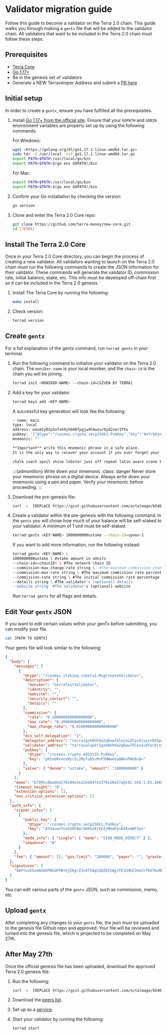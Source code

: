 # Validator migration guide

Follow this guide to become a validator on the Terra 2.0 chain. This guide walks you through making a `gentx` file that will be added to the validator chain. All validators that want to be included in the Terra 2.0 chain must follow these steps. 

## Prerequisites

- [Terra Core](https://github.com/terra-money/new-core)
- [Go 1.17+](https://go.dev/dl/)
- Be in the genesis set of validators
- Generate a NEW Terraveloper Address and submit a [PR here](https://github.com/terra-money/validator-profiles/blob/master/new-addresses.csv)
## Initial setup

In order to create a `gentx`, ensure you have fulfilled all the prerequisites.

1. Install [Go 1.17+ from the official site](https://go.dev/dl/). Ensure that your `GOPATH` and `GOBIN` environment variables are properly set up by using the following commands:

   For Windows:

   ```sh
   wget <https://golang.org/dl/go1.17.1.linux-amd64.tar.gz>
   sudo tar -C /usr/local -xzf go1.17.1.linux-amd64.tar.gz
   export PATH=$PATH:/usr/local/go/bin
   export PATH=$PATH:$(go env GOPATH)/bin
   ```

   For Mac:

   ```sh
   export PATH=$PATH:/usr/local/go/bin
   export PATH=$PATH:$(go env GOPATH)/bin
   ```

2. Confirm your Go installation by checking the version:

   ```sh
   go version
   ```

3. Clone and enter the Terra 2.0 Core repo:

   ```sh
   git clone https://github.com/terra-money/new-core.git
   cd [TERRA]
   ```

## Install The Terra 2.0 Core

Once in your Terra 2.0 Core directory, you can begin the process of creating a new validator. All validators wanting to launch on the Terra 2.0 chain must run the following commands to create the JSON information for their validator. These commands will generate the validator ID, commission rate, initial balance, stake, etc. This info must be developed off-chain first so it can be included in the Terra 2.0 genesis. 

1. Install The Terra Core by running the following:

   ```sh
   make install
   ```

2. Check version:

   ```sh
   terrad version
   ```

## Create `gentx`

For a full explanation of the gentx command, run `terrad gentx` in your terminal.

1. Run the following command to initialize your validator on the Terra 2.0 chain. The `moniker-name` is your local moniker, and the `chain-id` is the chain you will be joining.

   ```sh
   terrad init <MONIKER-NAME> --chain-id=[GIVEN BY TERRA]
   ```

2. Add a key for your validator. <br/>

   ```sh
   terrad keys add <KEY-NAME>
   ```

   A successful key generation will look like the following:

   ```sh
   - name: main
   type: local
   address: wasm1y02p5nfxh9jh048fpgjw4h4wzur6yd2zer3fhv
   pubkey: '{"@type":"/cosmos.crypto.secp256k1.PubKey","key":"AoYrbHzn0FfwC+RWdewEdDNiE0itZdY/nJKZFiekU+4B"}'
   mnemonic: ""

   **Important** write this mnemonic phrase in a safe place.
   It is the only way to recover your account if you ever forget your password.

   chalk coach spoil shine lobster just off repeat latin aware scene thing divorce nurse gain pencil nothing walnut salmon fruit razor aim boring pasta
   ```

   :::{admonition} Write down your mnemonic
   :class: danger
   Never store your mnemonic phrase on a digital device. Always write down your mnemonic using a pen and paper. Verify your mnemonic before proceeding. 
   :::

3. Download the pre-genesis file:

   ```sh
   curl -s  [REPLACE https://gist.githubusercontent.com/octalmage/b546eb74a0ae2852a759a0990b8beaad/raw/ee9817f9b7fcf0205fc0b3dc62220f8f78d1595f/pre-genesis.json] [REPLACE >~/.terrad/config/genesis.json]
   ```

4. Create a validator within the pre-genesis with the following command. In the `gentx` you will chose how much of your balance will be self-staked to your validator. A minimum of 1 unit must be self-staked. 

   ```sh
   terrad gentx <KEY-NAME> 1000000000ustake --chain-id=spoon-1
   ```
   
   If you want to add more information, run the following instead:

   ```sh
   terrad gentx <KEY-NAME> \
   1000000000ustake \ #stake amount in uUnits
   --chain-id=<chainID> \ #The network chain ID
   --commission-max-change-rate string \  #The maximum commission change rate percentage (per day)
   --commission-max-rate string \ #The maximum commission rate percentage
   --commission-rate string \ #The initial commission rate percentage
   --details string \ #The validator's (optional) details
   --website string  #The validator's (optional) website
   ```

   Run `terrad gentx` for all flags and details.

## Edit Your `gentx` JSON

If you want to edit certain values within your genTx before submitting, you can modify your file.

```sh
cat [PATH TO GENTX]
```

Your gentx file will look similar to the following:

```json
{
  "body": {
    "messages": [
      {
        "@type": "/cosmos.staking.v1beta1.MsgCreateValidator",
        "description": {
          "moniker": "terraTestValidator",
          "identity": "",
          "website": "",
          "security_contact": "",
          "details": ""
        },
        "commission": {
          "rate": "0.100000000000000000",
          "max_rate": "0.200000000000000000",
          "max_change_rate": "0.010000000000000000"
        },
        "min_self_delegation": "1",
        "delegator_address": "terra1gzk0hh9a2q8ww7dlezasdfac8jsysn843pslc0",
        "validator_address": "terravaloper1gzk0hh9a2q8ww7dlezasdfac8jsysn84ya9rk4",
        "pubkey": {
          "@type": "/cosmos.crypto.ed25519.PubKey",
          "key": "pXSxbRVvosMyr5j2MyfsD5cMnF5HWweoyQWkxPWX8c8="
        },
        "value": { "denom": "ustake", "amount": "1000000000" }
      }
    ],
    "memo": "bf095c0babb4170104e2e22ed447a1379a10a57a@192.168.1.83:26656",
    "timeout_height": "0",
    "extension_options": [],
    "non_critical_extension_options": []
  },
  "auth_info": {
    "signer_infos": [
      {
        "public_key": {
          "@type": "/cosmos.crypto.secp256k1.PubKey",
          "key": "AtUavwnTnvGS9FAmrSKH5oBjEEdjMmaFen84XxmW57pu"
        },
        "mode_info": { "single": { "mode": "SIGN_MODE_DIRECT" } },
        "sequence": "0"
      }
    ],
    "fee": { "amount": [], "gas_limit": "200000", "payer": "", "granter": "" }
  },
  "signatures": [
    "8WYYuvE5xm6UOUPN5GPPB+UjEkgrZ3v4T5AqCUQZb51WgJYE1hHKZlHaCnfRd76uMDRsyA5g7in/RcVkITz9jg=="
  ]
}
```

You can edit various parts of the `gentx` JSON, such as commission, memo, etc.

## Upload `gentx`

After completing any changes to your `gentx` file, the json must be uploaded to the genesis file Github repo and approved. Your file will be reviewed and turned into the genesis file, which is projected to be completed on May 27th. 

## After May 27th

Once the official genesis file has been uploaded, download the approved Terra 2.0 genesis file:

1. Run the following:

   ```sh
   curl -s  [REPLACE https://gist.githubusercontent.com/octalmage/b546eb74a0ae2852a759a0990b8beaad/raw/6f2a2d2f27a957ef4b018a0f82f812f0be37bfcc/genesis.json >~/.terrad/config/genesis.json]
   ```

2. Download the [peers list]().

3. Set up as a [service](https://docs.terra.money/docs/full-node/run-a-full-terra-node/set-up-production.html).

4. Start your validator by running the following:

   ```sh
   terrad start
   ```

